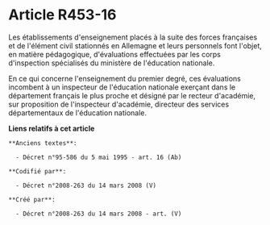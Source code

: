 # Article R453-16

Les établissements d'enseignement placés à la suite des forces françaises et de l'élément civil stationnés en Allemagne et
leurs personnels font l'objet, en matière pédagogique, d'évaluations effectuées par les corps d'inspection spécialisés du
ministère de l'éducation nationale.

En ce qui concerne l'enseignement du premier degré, ces évaluations incombent à un inspecteur de l'éducation nationale
exerçant dans le département français le plus proche et désigné par le recteur d'académie, sur proposition de l'inspecteur
d'académie, directeur des services départementaux de l'éducation nationale.

**Liens relatifs à cet article**

	**Anciens textes**:

	  - Décret n°95-586 du 5 mai 1995 - art. 16 (Ab)

	**Codifié par**:

	  - Décret n°2008-263 du 14 mars 2008 (V)

	**Créé par**:

	  - Décret n°2008-263 du 14 mars 2008 - art. (V)
